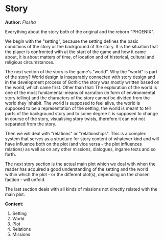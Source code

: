 # Story


**Author:** *Flosha*

Everything about the story both of the original and the reborn "PHOENIX". 

We begin with the "setting", because the setting defines the basic conditions of the story or the background of the story. It is the situation that the player is confronted with at the start of the game and how it came about, it is about matters of time, of location and of historical, cultural and religious circumstances. 

The next section of the story is the game's "world". Why the "world" is part of the story? World design is inseparably connected with story design and in the development process of Gothic the story was mostly written based on the world, which came first. 
Other than that: The exploration of the world is one of the most fundamental means of narration (in form of environmental story telling) and the characters of the story cannot be divided from the world they inhabit. The world is supposed to feel alive, the world is supposed to be a representation of the setting, the world is meant to tell parts of the background story and to some degree it is supposed to change in course of the story, visualising story twists, therefore it can not not separated from the story.

Then we will deal with "relations" or "relationships". This is a complex system that serves as a structure for story content of whatever kind and will have influence both on the plot (and vice versa - the plot influences relations) as well as on any other missions, dialogues, ingame texts and so forth. 

The next story section is the actual main plot which we deal with when the reader has acquired a good understanding of the setting and the world within which the plot - or the different plot(s), depending on the chosen faction - will unfold. 

The last section deals with all kinds of missions not directly related with the main plot. 


**Content:**

1. Setting
2. World
3. Plot
4. Relations
5. Missions
